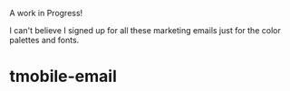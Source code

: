 A work in Progress!

I can't believe I signed up for all these marketing emails just for the color palettes and fonts.
# tmobile-email
